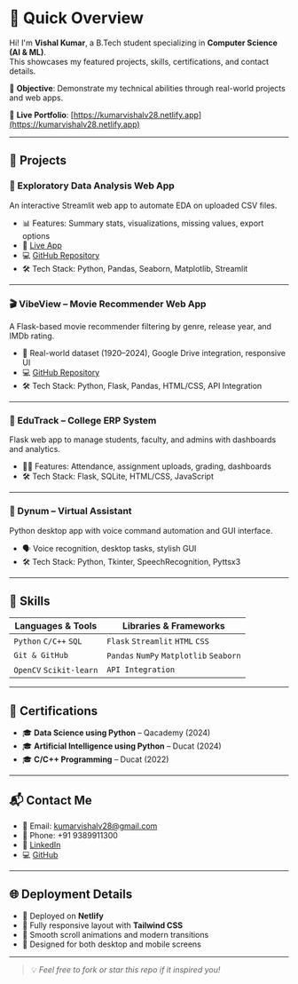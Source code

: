 # 🌟 Quick Overview
Hi! I'm **Vishal Kumar**, a B.Tech student specializing in **Computer Science (AI & ML)**.  
This showcases my featured projects, skills, certifications, and contact details.

🎯 **Objective**: Demonstrate my technical abilities through real-world projects and web apps.

🔗 **Live Portfolio**: [https://kumarvishalv28.netlify.app](https://kumarvishalv28.netlify.app)

---

## 🚀 Projects

### 🔬 Exploratory Data Analysis Web App
An interactive Streamlit web app to automate EDA on uploaded CSV files.
- 📊 Features: Summary stats, visualizations, missing values, export options
- 🔗 [Live App](https://kumarvishaleda.streamlit.app)
- 💻 [GitHub Repository](https://github.com/kumarvishalv28/EDA)
- 🛠 Tech Stack: Python, Pandas, Seaborn, Matplotlib, Streamlit

---

### 🎬 VibeView – Movie Recommender Web App
A Flask-based movie recommender filtering by genre, release year, and IMDb rating.
- 🎥 Real-world dataset (1920–2024), Google Drive integration, responsive UI
- 💻 [GitHub Repository](https://github.com/kumarvishalv28/VibeView)
- 🛠 Tech Stack: Python, Flask, Pandas, HTML/CSS, API Integration

---

### 🏫 EduTrack – College ERP System
Flask web app to manage students, faculty, and admins with dashboards and analytics.
- 👨‍🏫 Features: Attendance, assignment uploads, grading, dashboards
- 🛠 Tech Stack: Flask, SQLite, HTML/CSS, JavaScript

---

### 🤖 Dynum – Virtual Assistant
Python desktop app with voice command automation and GUI interface.
- 🗣 Voice recognition, desktop tasks, stylish GUI
- 🛠 Tech Stack: Python, Tkinter, SpeechRecognition, Pyttsx3

---

## 🧠 Skills

| Languages & Tools | Libraries & Frameworks |
|-------------------|-------------------------|
| `Python` `C/C++` `SQL` | `Flask` `Streamlit` `HTML` `CSS` |
| `Git & GitHub` | `Pandas` `NumPy` `Matplotlib` `Seaborn` |
| `OpenCV` `Scikit-learn` | `API Integration` |

---

## 📜 Certifications

- 🎓 **Data Science using Python** – Qacademy (2024)  
- 🎓 **Artificial Intelligence using Python** – Ducat (2024)  
- 🎓 **C/C++ Programming** – Ducat (2022)

---

## 📬 Contact Me

- 📧 Email: [kumarvishalv28@gmail.com](mailto:kumarvishalv28@gmail.com)  
- 📱 Phone: +91 9389911300  
- 💼 [LinkedIn](https://www.linkedin.com/in/vishal-kumar-376b04295/)  
- 💻 [GitHub](https://github.com/kumarvishalv28)

---

## 🌐 Deployment Details

- 🔹 Deployed on **Netlify**
- 🔹 Fully responsive layout with **Tailwind CSS**
- 🔹 Smooth scroll animations and modern transitions
- 🔹 Designed for both desktop and mobile screens

---

> 💡 _Feel free to fork or star this repo if it inspired you!_
